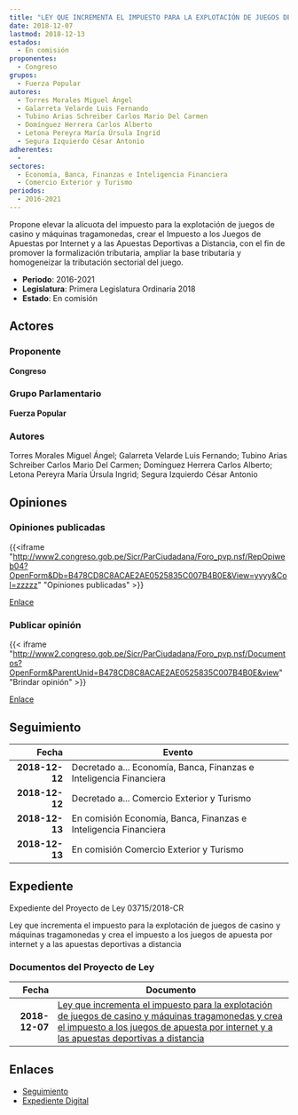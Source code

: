 ```yaml
---
title: "LEY QUE INCREMENTA EL IMPUESTO PARA LA EXPLOTACIÓN DE JUEGOS DE CASINO Y MÁQUINAS TRAGAMONEDAS Y CREA EL IMPUESTO A LOS JUEGOS DE APUESTA POR INTERNET Y A LAS APUESTAS DEPORTIVAS A DISTANCIA"
date: 2018-12-07
lastmod: 2018-12-13
estados: 
  - En comisión
proponentes: 
  - Congreso
grupos: 
  - Fuerza Popular
autores: 
  - Torres Morales Miguel Ángel
  - Galarreta Velarde Luis Fernando
  - Tubino Arias Schreiber Carlos Mario Del Carmen
  - Domínguez Herrera Carlos Alberto
  - Letona Pereyra María Úrsula Ingrid
  - Segura Izquierdo César Antonio
adherentes: 
  - 
sectores: 
  - Economía, Banca, Finanzas e Inteligencia Financiera
  - Comercio Exterior y Turismo
periodos: 
  - 2016-2021
---
```


Propone elevar la alícuota del impuesto para la explotación de juegos de casino y máquinas tragamonedas, crear el Impuesto a los Juegos de Apuestas por Internet y a las Apuestas Deportivas a Distancia, con el fin de promover la formalización tributaria, ampliar la base tributaria y homogeneizar la tributación sectorial del juego.

- **Periodo**: 2016-2021
- **Legislatura**: Primera Legislatura Ordinaria 2018
- **Estado**: En comisión

## Actores

### Proponente

**Congreso**

### Grupo Parlamentario

**Fuerza Popular**

### Autores

Torres Morales Miguel Ángel; Galarreta Velarde Luis Fernando; Tubino Arias Schreiber Carlos Mario Del Carmen; Domínguez Herrera Carlos Alberto; Letona Pereyra María Úrsula Ingrid; Segura Izquierdo César Antonio


## Opiniones

### Opiniones publicadas

{{<iframe "http://www2.congreso.gob.pe/Sicr/ParCiudadana/Foro_pvp.nsf/RepOpiweb04?OpenForm&Db=B478CD8C8ACAE2AE0525835C007B4B0E&View=yyyy&Col=zzzzz" "Opiniones publicadas" >}}

[Enlace](http://www2.congreso.gob.pe/Sicr/ParCiudadana/Foro_pvp.nsf/RepOpiweb04?OpenForm&Db=B478CD8C8ACAE2AE0525835C007B4B0E&View=yyyy&Col=zzzzz)
### Publicar opinión

{{< iframe "http://www2.congreso.gob.pe/Sicr/ParCiudadana/Foro_pvp.nsf/Documentos?OpenForm&ParentUnid=B478CD8C8ACAE2AE0525835C007B4B0E&view" "Brindar opinión" >}}

[Enlace](http://www2.congreso.gob.pe/Sicr/ParCiudadana/Foro_pvp.nsf/Documentos?OpenForm&ParentUnid=B478CD8C8ACAE2AE0525835C007B4B0E&view)

## Seguimiento

| Fecha | Evento |
|------:|--------|
| **2018-12-12** | Decretado a... Economía, Banca, Finanzas e Inteligencia Financiera|
| **2018-12-12** | Decretado a... Comercio Exterior y Turismo|
| **2018-12-13** | En comisión Economía, Banca, Finanzas e Inteligencia Financiera|
| **2018-12-13** | En comisión Comercio Exterior y Turismo|


## Expediente

Expediente del Proyecto de Ley 03715/2018-CR

Ley que incrementa el impuesto para la explotación de juegos de casino y máquinas tragamonedas y crea el impuesto a los juegos de apuesta por internet y a las apuestas deportivas a distancia


### Documentos del Proyecto de Ley

| Fecha | Documento |
|------:|--------|
| **2018-12-07** | [Ley que incrementa el impuesto para la explotación de juegos de casino y máquinas tragamonedas y crea el impuesto a los juegos de apuesta por internet y a las apuestas deportivas a distancia](http://www.leyes.congreso.gob.pe/Documentos/2016_2021/Proyectos_de_Ley_y_de_Resoluciones_Legislativas/PL0371120181206.pdf) |

## Enlaces 

- [Seguimiento](http://www2.congreso.gob.pehttp://www2.congreso.gob.pe/Sicr/TraDocEstProc/CLProLey2016.nsf/f7fff46988ca05b1052578e100829cc7/1bf379098e90ec400525835c0078ac5d?OpenDocument)
- [Expediente Digital](http://www2.congreso.gob.pehttp://www2.congreso.gob.pe/Sicr/TraDocEstProc/CLProLey2016.nsf/f7fff46988ca05b1052578e100829cc7/1bf379098e90ec400525835c0078ac5d?OpenDocument&Click=05257FB7005EB655.eb71d0cf91d8294e05256cdf006b5706/$Body/0.1C6C)
